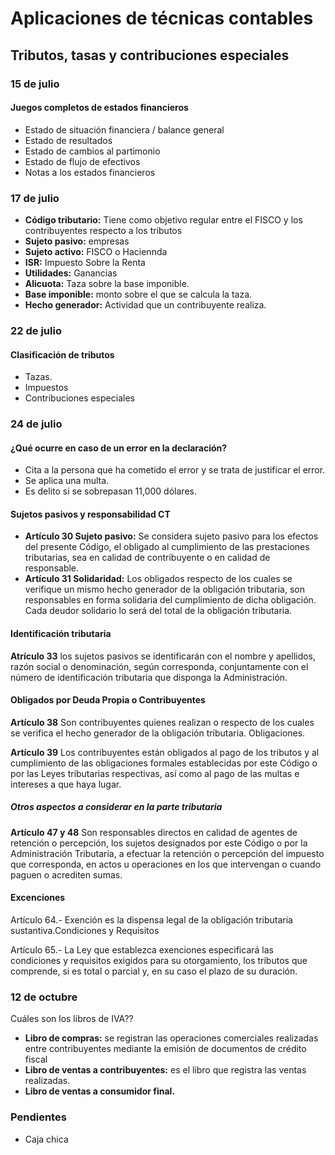 # Aplicaciones de técnicas contables

## Tributos, tasas y contribuciones especiales

### 15 de julio

#### Juegos completos de estados financieros
<!-- Más tarde cada juego tendrá su definición -->

- Estado de situación financiera / balance general
- Estado de resultados
- Estado de cambios al partimonio
- Estado de flujo de efectivos
- Notas a los estados financieros

### 17 de julio

- **Código tributario:** Tiene como objetivo regular entre el FISCO y los contribuyentes respecto a los tributos
- **Sujeto pasivo:** empresas
- **Sujeto activo:** FISCO o Haciennda
- **ISR:** Impuesto Sobre la Renta
- **Utilidades:** Ganancias
- **Alicuota:** Taza sobre la base imponible.
- **Base imponible:** monto sobre el que se calcula la taza.
- **Hecho generador:** Actividad que un contribuyente realiza.

### 22 de julio

#### Clasificación de tributos

- Tazas.
- Impuestos
- Contribuciones especiales

### 24 de julio

#### ¿Qué ocurre en caso de un error en la declaración?

- Cita a la persona que ha cometido el error y se trata de justificar el error.
- Se aplica una multa.
- Es delito si se sobrepasan 11,000 dólares.

#### Sujetos pasivos y responsabilidad CT

<!-- Resumir estos conceptos porque mucho texto -->
- **Artículo 30 Sujeto pasivo:** Se considera sujeto pasivo para los efectos del presente Código, el obligado al cumplimiento de las prestaciones tributarias, sea en calidad de contribuyente o en calidad de responsable.
- **Artículo 31 Solidaridad:** Los obligados respecto de los cuales se verifique un mismo hecho generador de la obligación tributaria, son responsables en forma solidaria del cumplimiento de dicha obligación. Cada deudor solidario lo será del total de la obligación tributaria.

#### Identificación tributaria

**Atrículo 33**
los sujetos pasivos se identificarán con el nombre y apellidos, razón social o denominación, según corresponda, conjuntamente con el número de identificación tributaria que disponga la Administración.

#### Obligados por Deuda Propia o Contribuyentes

**Artículo 38**
Son contribuyentes quienes realizan o respecto de los cuales se verifica el hecho generador de la obligación tributaria.
Obligaciones.

**Artículo 39**
Los contribuyentes están obligados al pago de los tributos y al cumplimiento de las obligaciones formales establecidas por este Código o por las Leyes tributarias respectivas, así como al pago de las multas e intereses a que haya lugar.

##### Otros aspectos a considerar en la parte tributaria

<!-- Añade info de diapositiva 28 y después haz resumen-->
**Artículo 47 y 48**
Son responsables directos en calidad de agentes de retención o percepción, los sujetos designados por este Código o por la Administración Tributaria, a efectuar la retención o percepción del impuesto que corresponda, en actos u operaciones en los que intervengan o cuando paguen o acrediten sumas.

#### Excenciones

Artículo 64.- Exención es la dispensa legal de la obligación tributaria sustantiva.Condiciones y Requisitos

Artículo 65.- La Ley que establezca exenciones especificará las condiciones y requisitos exigidos para su otorgamiento, los tributos que comprende, si es total o parcial y, en su caso el plazo de su duración.

### 12 de octubre

Cuáles son los libros de IVA??

- **Libro de compras:** se registran las operaciones comerciales realizadas entre contribuyentes mediante la emisión de documentos de crédito fiscal
- **Libro de ventas a contribuyentes:** es el libro que registra las ventas realizadas.
- **Libro de ventas a consumidor final.** <!-- Rellena esta parte -->

### Pendientes

- Caja chica
